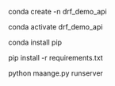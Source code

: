 conda create -n drf_demo_api

conda activate drf_demo_api

conda install pip

pip install -r requirements.txt

python maange.py runserver
